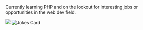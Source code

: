 Currently learning PHP and on the lookout for interesting jobs or opportunities in the web dev field.

<img src="https://github-readme-stats.vercel.app/api/top-langs/?username=dave-forbes"/>

<img src="https://readme-jokes.vercel.app/api" alt="Jokes Card" />
